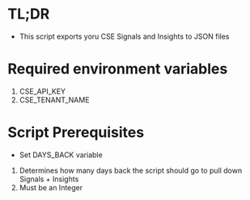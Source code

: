 # TL;DR
- This script exports yoru CSE Signals and Insights to JSON files

# Required environment variables
1. CSE_API_KEY
2. CSE_TENANT_NAME

# Script Prerequisites 
* Set DAYS_BACK variable
1. Determines how many days back the script should go to pull down Signals + Insights
2. Must be an Integer